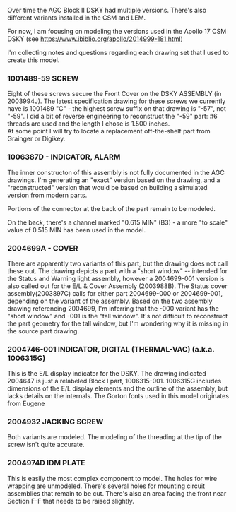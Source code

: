 Over time the AGC Block II DSKY had multiple versions. There's also different variants installed in the CSM and LEM.

For now, I am focusing on modeling the versions used in the Apollo 17 CSM DSKY (see https://www.ibiblio.org/apollo/2014999-181.html)

I'm collecting notes and questions regarding each drawing set that I used to create this model.

### 1001489-59 SCREW

Eight of these screws secure the Front Cover on the DSKY ASSEMBLY (in 2003994J).  The latest specification drawing for these screws we currently have is 1001489 "C" - the highest screw suffix on that drawing 
is "-57", not "-59". I did a bit of reverse engineering to reconstruct the "-59" part: #6 threads are used and the length I chose is 1.500 inches.  
At some point I will try to locate a replacement off-the-shelf part from Grainger or Digikey.

### 1006387D - INDICATOR, ALARM

The inner constructon of this assembly is not fully documented in the AGC drawings. I'm generating an "exact" version based on the drawing, and a "reconstructed" version that would be based on building a simulated version from
modern parts.

Portions of the connector at the back of the part remain to be modeled.

On the back, there's a channel marked "0.615 MIN" (B3) - a more "to scale" value of 0.515 MIN has been used in the model.

### 2004699A - COVER

There are apparently two variants of this part, but the drawing does not call these out. The drawing depicts a part with a "short window" -- intended for the Status and Warning light assembly, however a 2004699-001 version is also called out for the E/L & Cover Assembly (2003988B). 
The Status cover assembly(2003897C) calls for either part 2004699-000 or 2004699-001, depending on the variant of the assembly. Based on the two assembly drawing referencing 2004699, I'm inferring that
the -000 variant has the "short window" and -001 is the "tall window". It's not difficult to reconstruct the part geometry for the tall window, but I'm wondering why it is missing in the source part drawing.

### 2004746-001 INDICATOR, DIGITAL (THERMAL-VAC)  (a.k.a. 1006315G)

This is the E/L display indicator for the DSKY. The drawing indicated 2004647 is just a relabeled Block I part, 1006315-001. 1006315G includes dimensions of the E/L display elements and the outline of the assembly, but lacks
details on the internals. The Gorton fonts used in this model originates from Eugene

### 2004932 JACKING SCREW

Both variants are modeled. The modeling of the threading at the tip of the screw isn't quite accurate.

### 2004974D IDM PLATE

This is easily the most complex component to model. The holes for wire wrapping are unmodeled. There's several holes for mounting circuit assemblies that remain to be cut.
There's also an area facing the front near Section F-F that needs to be raised slightly.

